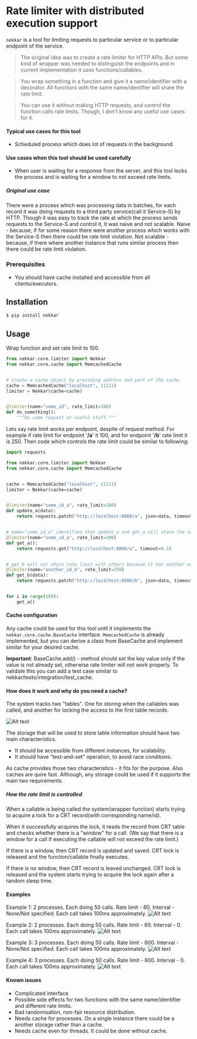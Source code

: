 Rate limiter with distributed execution support
=================================================

`nekkar` is a tool for limiting requests to particular service or to particular endpoint of the service.
> The original idea was to create a rate limiter for HTTP APIs. But some kind of wrapper was needed to distinguish the endpoints and in current implementation it uses functions/callables.

> You wrap something in a function and give it a name/identifier with a decorator. All functions with the same name/identifier will share the rate limit.

> You can use it without making HTTP requests, and control the function calls rate limits. Though, I don't know any useful use cases for it.

#### Typical use cases for this tool

- Scheduled process which does lot of requests in the background.

#### Use cases when this tool should be used carefully

- When user is waiting for a response from the server, and this tool locks the process and is waiting for a window to not exceed rate limits.


##### Original use case

There were a process which was processing data in batches, for each record it was doing requests to a third party service(call it Service-S) by HTTP.
Though it was easy to track the rate at which the process sends requests to the Service-S and control it, it was naive and not scalable.
Naive - because, if for some reason there were another process which works with the Service-S then there could be rate limit violation.
Not scalable - because, if there where another instance that runs similar process then there could be rate limit violation.


### Prerequisites
- You should have cache installed and accessible from all clients/executors.


## Installation
```bash
$ pip install nekkar
```

## Usage
Wrap function and set rate limit to 100.
```python
from nekkar.core.limiter import Nekkar
from nekkar.core.cache import MemcachedCache


# Create a cache object by providing address and port of the cache.
cache = MemcachedCache("localhost", 11211)
limiter = Nekkar(cache=cache)


@limiter(name="some_id", rate_limit=100)
def do_something():
    """Do some request or useful stuff."""

```


Lets say rate limit works per endpoint, despite of request method.
For example if rate limit for endpoint '**/a**' it 100, and for endpoint '**/b**' rate limit it is 250.
Then code which controls the rate limit could be similar to following:
```python
import requests

from nekkar.core.limiter import Nekkar
from nekkar.core.cache import MemcachedCache


cache = MemcachedCache("localhost", 11211)
limiter = Nekkar(cache=cache)


@limiter(name="some_id_a", rate_limit=100)
def update_a(data):
    return requests.patch("http://localhost:8000/a", json=data, timeout=0.1)


# name="some_id_a" identifies that update_a and get_a will share the same rate limit.
@limiter(name="some_id_a", rate_limit=100)
def get_a():
    return requests.get("http://localhost:8000/a", timeout=0.1)


# get_b will not share rate limit with others because it has another name/identifier.
@limiter(name="another_id_b", rate_limit=250)
def get_b(data):
    return requests.patch("http://localhost:8000/b", json=data, timeout=0.1)


for i in range(100):
    get_a()
```


#### Cache configuration
Any cache could be used for this tool until it implements the `nekkar.core.cache.BaseCache` interface.
`MemcachedCache` is already implemented, but you can derive a class from BaseCache and implement similar for your desired cache.

**Important**: BaseCache.add() - method should set the key value only if the value is not already set, otherwise rate limiter will not work properly. To validate this you can add a test case similar to nekkar/tests/integration/test_cache.


#### How does it work and why do you need a cache?
The system tracks two "tables". One for storing when the callables was called, and another for locking the access to the first table records.

![Alt text](assets/crt_crt_lock.png?raw=true "CRT and CRT-Lock")

The storage that will be used to store table information should have two main characteristics.
- It should be accessible from different instances, for scalability.
- It should have "test-and-set" operation, to avoid race conditions.

As cache provides those two characteristics - it fits for the purpose. Also caches are quire fast.
Although, any storage could be used if it supports the main two requirements.

##### How the rate limit is controlled
When a callable is being called the system(wrapper function) starts trying to acquire a lock for a CRT record(with corresponding name/id).

When it successfully acquires the lock, it reads the record from CRT table and checks whether there is a "window" for a call.
(We say that there is a window for a call if executing the callable will not exceed the rate limit.)

If there is a window, then CRT record is updated and saved. CRT lock is released and the function/callable finally executes.

If there is no window, then CRT record is leaved unchanged. CRT lock is released and the system starts trying to acquire the lock again after a random sleep time.


#### Examples
Example 1:
2 processes.
Each doing 50 calls.
Rate limit - 60.
Interval - None/Not specified.
Each call takes 100ms approximately.
![Alt text](assets/concurrent_2_50_60_None.png?raw=true "CRT and CRT-Lock")

Example 2:
2 processes.
Each doing 50 calls.
Rate limit - 60.
Interval - 0.
Each call takes 100ms approximately.
![Alt text](assets/concurrent_2_50_60_0.png?raw=true "CRT and CRT-Lock")

Example 3:
3 processes.
Each doing 50 calls.
Rate limit - 600.
Interval - None/Not specified.
Each call takes 100ms approximately.
![Alt text](assets/concurrent_3_50_600_None.png?raw=true "CRT and CRT-Lock")

Example 4:
3 processes.
Each doing 50 calls.
Rate limit - 600.
Interval - 0.
Each call takes 100ms approximately.
![Alt text](assets/concurrent_3_50_600_0.png?raw=true "CRT and CRT-Lock")


#### Known issues
- Complicated interface
- Possible side effects for two functions with the same name/identifier and different rate limits.
- Bad randomisation, non-fair resource distribution.
- Needs cache for processes. On a single instance there could be a another storage rather than a cache.
- Needs cache even for threads. It could be done without cache.
